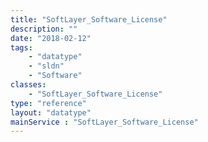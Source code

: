 ```yaml
---
title: "SoftLayer_Software_License"
description: ""
date: "2018-02-12"
tags:
    - "datatype"
    - "sldn"
    - "Software"
classes:
    - "SoftLayer_Software_License"
type: "reference"
layout: "datatype"
mainService : "SoftLayer_Software_License"
---
```


